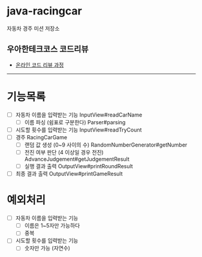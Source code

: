 # java-racingcar

자동차 경주 미션 저장소

## 우아한테크코스 코드리뷰

- [온라인 코드 리뷰 과정](https://github.com/woowacourse/woowacourse-docs/blob/master/maincourse/README.md)

---
# 기능목록
- [ ] 자동차 이름을 입력받는 기능 InputView#readCarName
  - [ ] 이름 파싱 (쉼표로 구분한다) Parser#parsing
- [ ] 시도할 횟수를 입력받는 기능 InputView#readTryCount
- [ ] 경주 RacingCarGame
  - [ ] 랜덤 값 생성 (0~9 사이의 수) RandomNumberGenerator#getNumber
  - [ ] 전진 여부 판단 (4 이상일 경우 전진) AdvanceJudgement#getJudgementResult
  - [ ] 실행 결과 출력 OutputView#printRoundResult
- [ ] 최종 결과 출력 OutputView#printGameResult

# 예외처리
- [ ] 자동차 이름을 입력받는 기능 
  - [ ] 이름은 1~5자만 가능하다
  - [ ] 중복
- [ ] 시도할 횟수를 입력받는 기능
  - [ ] 숫자만 가능 (자연수)